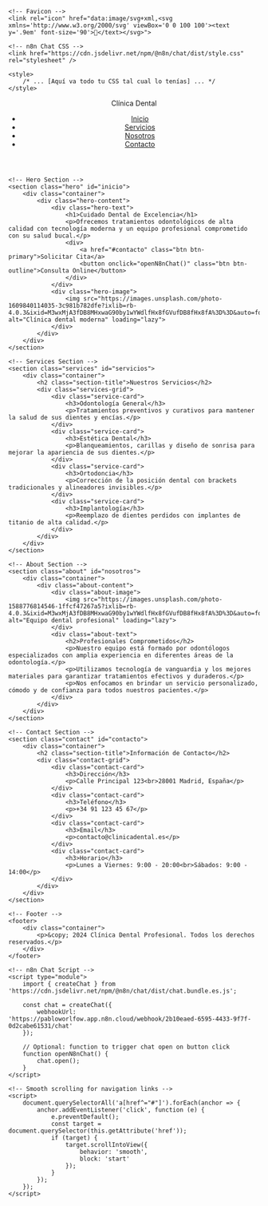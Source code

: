 <!DOCTYPE html>
<html lang="es">
<head>
    <meta charset="UTF-8">
    <meta name="viewport" content="width=device-width, initial-scale=1.0">
    <title>Clínica Dental Profesional</title>
    <meta name="description" content="Clínica dental profesional con los mejores tratamientos odontológicos">
    
    <!-- Favicon -->
    <link rel="icon" href="data:image/svg+xml,<svg xmlns='http://www.w3.org/2000/svg' viewBox='0 0 100 100'><text y='.9em' font-size='90'>🦷</text></svg>">
    
    <!-- n8n Chat CSS -->
    <link href="https://cdn.jsdelivr.net/npm/@n8n/chat/dist/style.css" rel="stylesheet" />

    <style>
        /* ... [Aquí va todo tu CSS tal cual lo tenías] ... */
    </style>
</head>
<body>
    <!-- Header -->
    <header>
        <nav class="container">
            <div class="logo">
                Clínica Dental 
            </div>
            <ul class="nav-links">
                <li><a href="#inicio">Inicio</a></li>
                <li><a href="#servicios">Servicios</a></li>
                <li><a href="#nosotros">Nosotros</a></li>
                <li><a href="#contacto">Contacto</a></li>
            </ul>
        </nav>
    </header>

    <!-- Hero Section -->
    <section class="hero" id="inicio">
        <div class="container">
            <div class="hero-content">
                <div class="hero-text">
                    <h1>Cuidado Dental de Excelencia</h1>
                    <p>Ofrecemos tratamientos odontológicos de alta calidad con tecnología moderna y un equipo profesional comprometido con su salud bucal.</p>
                    <div>
                        <a href="#contacto" class="btn btn-primary">Solicitar Cita</a>
                        <button onclick="openN8nChat()" class="btn btn-outline">Consulta Online</button>
                    </div>
                </div>
                <div class="hero-image">
                    <img src="https://images.unsplash.com/photo-1609840114035-3c981b782dfe?ixlib=rb-4.0.3&ixid=M3wxMjA3fDB8MHxwaG90by1wYWdlfHx8fGVufDB8fHx8fA%3D%3D&auto=format&fit=crop&w=1000&q=80" alt="Clínica dental moderna" loading="lazy">
                </div>
            </div>
        </div>
    </section>

    <!-- Services Section -->
    <section class="services" id="servicios">
        <div class="container">
            <h2 class="section-title">Nuestros Servicios</h2>
            <div class="services-grid">
                <div class="service-card">
                    <h3>Odontología General</h3>
                    <p>Tratamientos preventivos y curativos para mantener la salud de sus dientes y encías.</p>
                </div>
                <div class="service-card">
                    <h3>Estética Dental</h3>
                    <p>Blanqueamientos, carillas y diseño de sonrisa para mejorar la apariencia de sus dientes.</p>
                </div>
                <div class="service-card">
                    <h3>Ortodoncia</h3>
                    <p>Corrección de la posición dental con brackets tradicionales y alineadores invisibles.</p>
                </div>
                <div class="service-card">
                    <h3>Implantología</h3>
                    <p>Reemplazo de dientes perdidos con implantes de titanio de alta calidad.</p>
                </div>
            </div>
        </div>
    </section>

    <!-- About Section -->
    <section class="about" id="nosotros">
        <div class="container">
            <div class="about-content">
                <div class="about-image">
                    <img src="https://images.unsplash.com/photo-1588776814546-1ffcf47267a5?ixlib=rb-4.0.3&ixid=M3wxMjA3fDB8MHxwaG90by1wYWdlfHx8fGVufDB8fHx8fA%3D%3D&auto=format&fit=crop&w=1000&q=80" alt="Equipo dental profesional" loading="lazy">
                </div>
                <div class="about-text">
                    <h2>Profesionales Comprometidos</h2>
                    <p>Nuestro equipo está formado por odontólogos especializados con amplia experiencia en diferentes áreas de la odontología.</p>
                    <p>Utilizamos tecnología de vanguardia y los mejores materiales para garantizar tratamientos efectivos y duraderos.</p>
                    <p>Nos enfocamos en brindar un servicio personalizado, cómodo y de confianza para todos nuestros pacientes.</p>
                </div>
            </div>
        </div>
    </section>

    <!-- Contact Section -->
    <section class="contact" id="contacto">
        <div class="container">
            <h2 class="section-title">Información de Contacto</h2>
            <div class="contact-grid">
                <div class="contact-card">
                    <h3>Dirección</h3>
                    <p>Calle Principal 123<br>28001 Madrid, España</p>
                </div>
                <div class="contact-card">
                    <h3>Teléfono</h3>
                    <p>+34 91 123 45 67</p>
                </div>
                <div class="contact-card">
                    <h3>Email</h3>
                    <p>contacto@clinicadental.es</p>
                </div>
                <div class="contact-card">
                    <h3>Horario</h3>
                    <p>Lunes a Viernes: 9:00 - 20:00<br>Sábados: 9:00 - 14:00</p>
                </div>
            </div>
        </div>
    </section>

    <!-- Footer -->
    <footer>
        <div class="container">
            <p>&copy; 2024 Clínica Dental Profesional. Todos los derechos reservados.</p>
        </div>
    </footer>

    <!-- n8n Chat Script -->
    <script type="module">
        import { createChat } from 'https://cdn.jsdelivr.net/npm/@n8n/chat/dist/chat.bundle.es.js';

        const chat = createChat({
            webhookUrl: 'https://pabloworlfow.app.n8n.cloud/webhook/2b10eaed-6595-4433-9f7f-0d2cabe61531/chat'
        });

        // Optional: function to trigger chat open on button click
        function openN8nChat() {
            chat.open();
        }
    </script>

    <!-- Smooth scrolling for navigation links -->
    <script>
        document.querySelectorAll('a[href^="#"]').forEach(anchor => {
            anchor.addEventListener('click', function (e) {
                e.preventDefault();
                const target = document.querySelector(this.getAttribute('href'));
                if (target) {
                    target.scrollIntoView({
                        behavior: 'smooth',
                        block: 'start'
                    });
                }
            });
        });
    </script>
</body>
</html>

